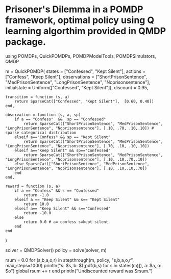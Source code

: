 # Prisoner's Dilemma in a POMDP framework, optimal policy using Q learning algorthim provided in QMDP package. 

using POMDPs, QuickPOMDPs, POMDPModelTools, POMDPSimulators, QMDP

m = QuickPOMDP(
    states = ["Confessed", "Kept Silent"],
    actions = ["Confess", "Keep Silent"],
    observations = ["ShortPrisonSentence", "MedPrisonSentence", "LongPrisonSentence", "Noprisonsentence"],
    initialstate = Uniform(["Confessed", "Kept Silent"]),
    discount = 0.95,

    transition = function (s, a)
        return SparseCat(["Confessed", "Kept Silent"],  [0.60, 0.40])
    end,

    observation = function (s, a, sp)
        if a == "Confess"  &&  sp == "Confessed"
            return SparseCat(["ShortPrisonSentence", "MedPrisonSentence", "LongPrisonSentence", "Noprisonsentence"], [.10, .70, .10,.10]) # sparse categorical distribution
        elseif a=="Confess" && sp == "Kept Silent"
            return SparseCat(["ShortPrisonSentence", "MedPrisonSentence", "LongPrisonSentence", "Noprisonsentence"], [.70, .10, .10,.10])
        elseif a=="Keep Silent" && sp=="Confessed"
            return SparseCat(["ShortPrisonSentence", "MedPrisonSentence", "LongPrisonSentence", "Noprisonsentence"], [.10, .10,.70,.10])
        else SparseCat(["ShortPrisonSentence", "MedPrisonSentence", "LongPrisonSentence", "Noprisonsentence"], [.10, .10,.10,.70])
        end
    end,

    reward = function (s, a)
        if a == "Confess" && s == "Confessed"
            return -1.0
        elseif a == "Keep Silent" && s== "Kept Silent"
            return 10.0
        elseif a== "Keep Silent" && s=="Confessed"
            return -10.0
        else
            return 0.0 # a= confess s=kept silent
        end
    end
)



solver = QMDPSolver()
policy = solve(solver, m)

rsum = 0.0
for (s,b,a,o,r) in stepthrough(m, policy, "s,b,a,o,r", max_steps=1000)
    println("s: $s, b: $([pdf(b,s) for s in states(m)]), a: $a, o: $o")
    global rsum += r
end
println("Undiscounted reward was $rsum.")
